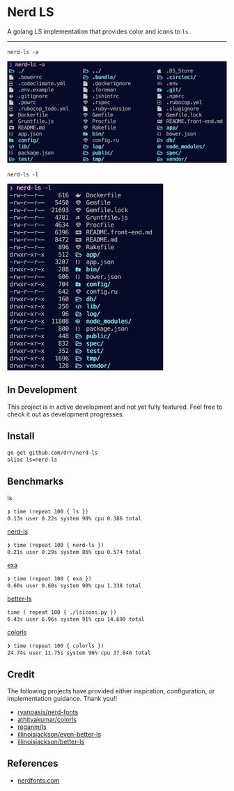 # Nerd LS

A golang LS implementation that provides color and icons to `ls`.

* * *

`nerd-ls -a`

<img src="compact.png" width="592">

`nerd-ls -l`

<img src="long.png" width="358">

## In Development

This project is in active development and not yet fully featured. Feel free to
check it out as development progresses.

## Install

```
go get github.com/drn/nerd-ls
alias ls=nerd-ls
```

## Benchmarks

ls
```
❯ time (repeat 100 { ls })
0.13s user 0.22s system 90% cpu 0.386 total
```

[nerd-ls](https://github.com/drn/nerd-ls)
```
❯ time (repeat 100 { nerd-ls })
0.21s user 0.29s system 86% cpu 0.574 total
```

[exa](https://github.com/ogham/exa)
```
❯ time (repeat 100 { exa })
0.60s user 0.60s system 90% cpu 1.338 total
```

[better-ls](https://github.com/illinoisjackson/better-ls)
```
time ( repeat 100 { ./lsicons.py })
6.43s user 6.96s system 91% cpu 14.699 total
```

[colorls](https://github.com/athityakumar/colorls)
```
❯ time (repeat 100 { colorls })
24.74s user 11.75s system 96% cpu 37.846 total
```

## Credit

The following projects have provided either inspiration, configuration, or
implementation guidance. Thank you!!

- [ryanoasis/nerd-fonts](https://github.com/ryanoasis/nerd-fonts)
- [athityakumar/colorls](https://github.com/athityakumar/colorls)
- [reganm/ls](https://github.com/reganm/ls)
- [illinoisjackson/even-better-ls](https://github.com/illinoisjackson/even-better-ls)
- [illinoisjackson/better-ls](https://github.com/illinoisjackson/better-ls)

## References

- [nerdfonts.com](http://nerdfonts.com/#cheat-sheet)
